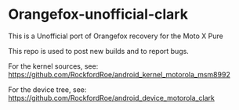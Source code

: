 # Orangefox-unofficial-clark
This is a Unofficial port of Orangefox recovery for the Moto X Pure



This repo is used to post new builds and to report bugs.



For the kernel sources, see: https://github.com/RockfordRoe/android_kernel_motorola_msm8992



For the device tree, see: https://github.com/RockfordRoe/android_device_motorola_clark
